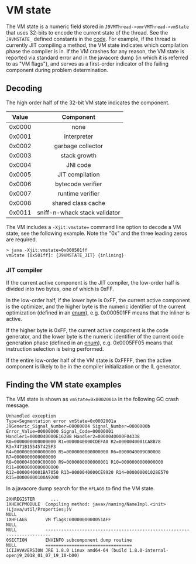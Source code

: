 <!--
Copyright (c) 2018, 2018 IBM Corp. and others

This program and the accompanying materials are made available under
the terms of the Eclipse Public License 2.0 which accompanies this
distribution and is available at https://www.eclipse.org/legal/epl-2.0/
or the Apache License, Version 2.0 which accompanies this distribution and
is available at https://www.apache.org/licenses/LICENSE-2.0.

This Source Code may also be made available under the following
Secondary Licenses when the conditions for such availability set
forth in the Eclipse Public License, v. 2.0 are satisfied: GNU
General Public License, version 2 with the GNU Classpath
Exception [1] and GNU General Public License, version 2 with the
OpenJDK Assembly Exception [2].

[1] https://www.gnu.org/software/classpath/license.html
[2] http://openjdk.java.net/legal/assembly-exception.html

SPDX-License-Identifier: EPL-2.0 OR Apache-2.0 OR GPL-2.0 WITH Classpath-exception-2.0 OR LicenseRef-GPL-2.0 WITH Assembly-exception
-->

# VM state

The VM state is a numeric field stored in `J9VMThread->omrVMThread->vmState`
that uses 32-bits to encode the current state of the thread. See the
`J9VMSTATE_` defined constants in the [code][1]. For example, if the
thread is currently JIT compiling a method, the VM state indicates
which compilation phase the compiler is in. If the VM crashes for any
reason, the VM state is reported via standard error and in the
javacore dump (in which it is referred to as "VM flags"), and serves
as a first-order indicator of the failing component during problem
determination. 

[1]: https://github.com/eclipse/openj9/blob/master/runtime/oti/j9nonbuilder.h

## Decoding

The high order half of the 32-bit VM state indicates the component.

| Value  | Component |
| -----  | :-------: |
| 0x0000 | none |
| 0x0001 | interpreter |
| 0x0002 | garbage collector |
| 0x0003 | stack growth |
| 0x0004 | JNI code |
| 0x0005 | JIT compilation |
| 0x0006 | bytecode verifier |
| 0x0007 | runtime verifier |
| 0x0008 | shared class cache |
| 0x0011 | sniff-n-whack stack validator |

The VM includes a `-Xjit:vmstate=` command line option to decode a
VM state, see the following example. Note the "0x" and the three
leading zeros are required.

```
> java -Xjit:vmstate=0x000501ff
vmState [0x501ff]: {J9VMSTATE_JIT} {inlining}
```

### JIT compiler

If the current active component is the JIT compiler, the low-order
half is divided into two bytes, one of which is 0xFF.

In the low-order half, if the lower byte is 0xFF, the current active
component is the optimizer, and the higher byte is the numeric
identifier of the current optimization (defined in an [enum][2]),
e.g. 0x000501FF means that the inliner is active.

If the higher byte is 0xFF, the current active component is the code
generator, and the lower byte is the numeric identifier of the current
code generation phase (defined in an [enum][3]), e.g. 0x0005FF05 means
that instruction selection is being performed.

If the entire low-order half of the VM state is 0xFFFF, then the
active component is likely to be in the compiler initialization or
the IL generator.

[2]: https://github.com/eclipse/omr/blob/master/compiler/optimizer/Optimizations.hpp
[3]: https://github.com/eclipse/openj9/blob/master/runtime/compiler/codegen/J9CodeGenPhaseEnum.hpp

## Finding the VM state examples

The VM state is shown as `vmState=0x0002001a` in the following GC
crash message.

```
Unhandled exception
Type=Segmentation error vmState=0x0002001a
J9Generic_Signal_Number=00000004 Signal_Number=0000000b Error_Value=00000000 Signal_Code=00000001
Handler1=0000040000E162B8 Handler2=0000040000F04338
R0=0000000000000000 R1=0000040000CDEFA0 R2=0000040001CA8B78 R3=7471B155457425F3
R4=0000000000000000 R5=0000000000000000 R6=0000040009C00008 R7=0000000000000000
R8=0000040009C00000 R9=0000000000000001 R10=0000000000000000 R11=0000000000000000
R12=0000040001BA7050 R13=0000040000CE9920 R14=000000001028E570 R15=00000000100A9200
```

In a javacore dump search for the `HFLAGS` to find the VM state.

```
2XHREGISTER      ...           
1XHEXCPMODULE  Compiling method: javax/naming/NameImpl.<init>(Ljava/util/Properties;)V
NULL           
1XHFLAGS       VM flags:0000000000051AFF
NULL    
NULL           ------------------------------------------------------------------------
0SECTION       ENVINFO subcomponent dump routine
NULL           =================================
1CIJAVAVERSION JRE 1.8.0 Linux amd64-64 (build 1.8.0-internal-openj9_2018_01_07_19_10-b00)
```
